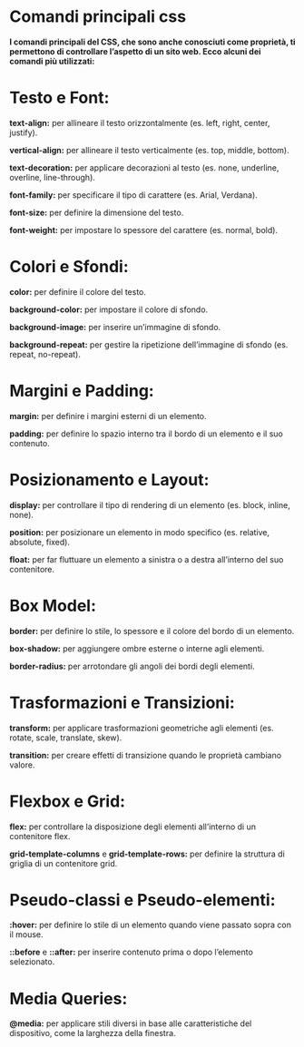 # Comandi principali css

**I comandi principali del CSS, che sono anche conosciuti come proprietà, ti permettono di controllare l’aspetto di un sito web. Ecco alcuni dei comandi più utilizzati:**

# Testo e Font:

**text-align:** per allineare il testo orizzontalmente (es. left, right, center, justify).

**vertical-align:** per allineare il testo verticalmente (es. top, middle, bottom).

**text-decoration:** per applicare decorazioni al testo (es. none, underline, overline, line-through).

**font-family:** per specificare il tipo di carattere (es. Arial, Verdana).

**font-size:** per definire la dimensione del testo.

**font-weight:** per impostare lo spessore del carattere (es. normal, bold).

# Colori e Sfondi:

**color:** per definire il colore del testo.

**background-color:** per impostare il colore di sfondo.

**background-image:** per inserire un’immagine di sfondo.

**background-repeat:** per gestire la ripetizione dell’immagine di sfondo (es. repeat, no-repeat).

# Margini e Padding:

**margin:** per definire i margini esterni di un elemento.

**padding:** per definire lo spazio interno tra il bordo di un elemento e il suo contenuto.

# Posizionamento e Layout:

**display:** per controllare il tipo di rendering di un elemento (es. block, inline, none).

**position:** per posizionare un elemento in modo specifico (es. relative, absolute, fixed).

**float:** per far fluttuare un elemento a sinistra o a destra all’interno del suo contenitore.

# Box Model:

**border:** per definire lo stile, lo spessore e il colore del bordo di un elemento.

**box-shadow:** per aggiungere ombre esterne o interne agli elementi.

**border-radius:** per arrotondare gli angoli dei bordi degli elementi.

# Trasformazioni e Transizioni:

**transform:** per applicare trasformazioni geometriche agli elementi (es. rotate, scale, translate, skew).

**transition:** per creare effetti di transizione quando le proprietà cambiano valore.

# Flexbox e Grid:

**flex:** per controllare la disposizione degli elementi all’interno di un contenitore flex.

**grid-template-columns** e **grid-template-rows:** per definire la struttura di griglia di un contenitore grid.

# Pseudo-classi e Pseudo-elementi:

**:hover:** per definire lo stile di un elemento quando viene passato sopra con il mouse.

**::before** e **::after:** per inserire contenuto prima o dopo l’elemento selezionato.

# Media Queries:

**@media:** per applicare stili diversi in base alle caratteristiche del dispositivo, come la larghezza della finestra.
